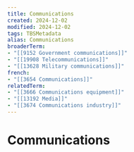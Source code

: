 ```yaml
---
title: Communications
created: 2024-12-02
modified: 2024-12-02
tags: TBSMetadata
alias: Communications
broaderTerm:
- "[[9152 Government communications]]"
- "[[19908 Telecommunications]]"
- "[[13628 Military communications]]"
french:
- "[[3654 Communications]]"
relatedTerm:
- "[[3666 Communications equipment]]"
- "[[13192 Media]]"
- "[[3674 Communications industry]]"
---
```

# Communications
